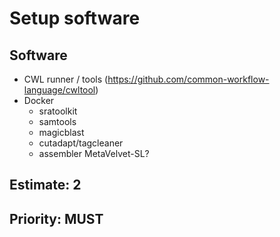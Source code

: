 # Setup software

## Software
- CWL runner / tools (https://github.com/common-workflow-language/cwltool)
- Docker
  - sratoolkit
  - samtools
  - magicblast
  - cutadapt/tagcleaner
  - assembler MetaVelvet-SL?

## Estimate: 2
## Priority: MUST


